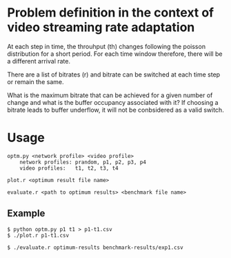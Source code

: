 # Problem definition in the context of video streaming rate adaptation

At each step in time, the throuhput (th) changes following the poisson distribution for a short period.
For each time window therefore, there will be a different arrival rate.

There are a list of bitrates (r) and bitrate can be switched at each time step or remain the same.

What is the maximum bitrate that can be achieved for a given number of change and what is the buffer occupancy associated with it?
If choosing a bitrate leads to buffer underflow, it will not be conbsidered as a valid switch. 

# Usage

    optm.py <network profile> <video profile>
        network profiles: prandom, p1, p2, p3, p4
        video profiles:   t1, t2, t3, t4

    plot.r <optimum result file name>
    
    evaluate.r <path to optimum results> <benchmark file name>

## Example

    $ python optm.py p1 t1 > p1-t1.csv
    $ ./plot.r p1-t1.csv
    
    $ ./evaluate.r optimum-results benchmark-results/exp1.csv
